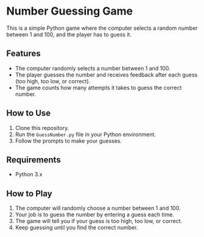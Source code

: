 # Number Guessing Game

This is a simple Python game where the computer selects a random number between 1 and 100, and the player has to guess it.

## Features
- The computer randomly selects a number between 1 and 100.
- The player guesses the number and receives feedback after each guess (too high, too low, or correct).
- The game counts how many attempts it takes to guess the correct number.

## How to Use
1. Clone this repository.
2. Run the `GuessNumber.py` file in your Python environment.
3. Follow the prompts to make your guesses.

## Requirements
- Python 3.x

## How to Play
1. The computer will randomly choose a number between 1 and 100.
2. Your job is to guess the number by entering a guess each time.
3. The game will tell you if your guess is too high, too low, or correct.
4. Keep guessing until you find the correct number.
